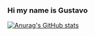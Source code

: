 ### Hi my name is Gustavo

[![Anurag's GitHub stats](https://github-readme-stats.vercel.app/api?username=guticloonegames&show_icons=true&theme=tokyonight)](https://github.com/anuraghazra/github-readme-stats)



<!--
**guticloonegames/guticloonegames** is a ✨ _special_ ✨ repository because its `README.md` (this file) appears on your GitHub profile.

Here are some ideas to get you started:

- 🔭 I’m currently working on ...
- 🌱 I’m currently learning ...
- 👯 I’m looking to collaborate on ...
- 🤔 I’m looking for help with ...
- 💬 Ask me about ...
- 📫 How to reach me: ...
- 😄 Pronouns: ...
- ⚡ Fun fact: ...
-->
